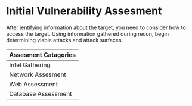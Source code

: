 # Initial Vulnerability Assesment
After ientifying information about the target, you need to consider how to access the target. Using information gathered during recon, begin determining viable attacks and attack surfaces.

|**Assesment Catagories**|
|:-----------------------|
|Intel Gathering||
|Network Assesment||
|Web Assessment||
|Database Assessment|| 
